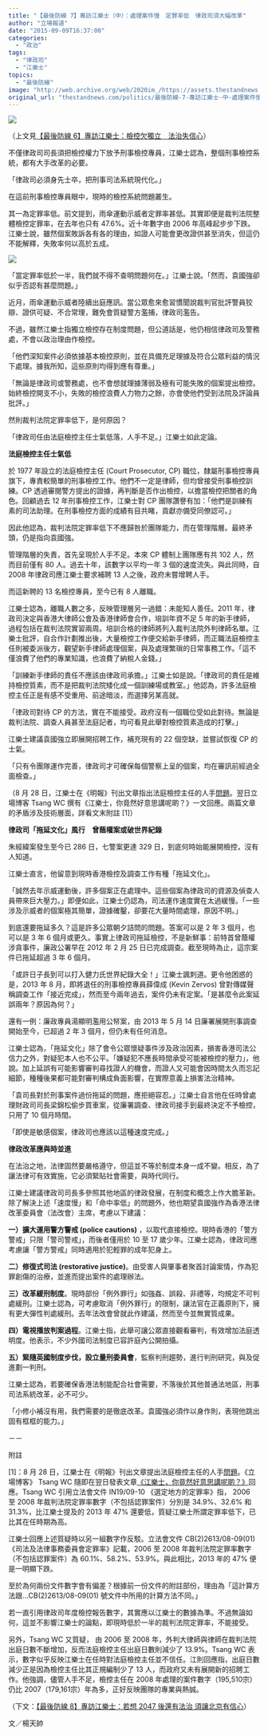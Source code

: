 ```yaml
---
title: "【最後防線 7】專訪江樂士（中）：處理案件慢　定罪率低　律政司須大幅改革"
author: "立場報道"
date: "2015-09-09T16:37:00"
categories:
  - "政治"
tags:
  - "律政司"
  - "江樂士"
topics:
  - "最後防線"
image: "http://web.archive.org/web/2020im_/https://assets.thestandnews.com/media/photos/kong-03_rV3nv.png"
original_url: "thestandnews.com/politics/最後防線-7-專訪江樂士-中-處理案件慢-定罪率低-律政司須大幅改革"
---
```

![](http://web.archive.org/web/2020im_/https://assets.thestandnews.com/media/photos/kong-03_rV3nv.png)

（上文見[【最後防線 6】專訪江樂士：檢控欠獨立　法治失信心](../../politics/%E6%9C%80%E5%BE%8C%E9%98%B2%E7%B7%9A-6-%E5%B0%88%E8%A8%AA%E6%B1%9F%E6%A8%82%E5%A3%AB-%E4%B8%8A-%E6%AA%A2%E6%8E%A7%E6%AC%A0%E7%8D%A8%E7%AB%8B-%E6%B3%95%E6%B2%BB%E5%A4%B1%E4%BF%A1%E5%BF%83/)）

不僅律政司司長須把檢控權力下放予刑事檢控專員，江樂士認為，整個刑事檢控系統，都有大手改革的必要。

「律政司必須身先士卒，把刑事司法系統現代化。」

在這前刑事檢控專員眼中，現時的檢控系統問題叢生。

其一為定罪率低。前文提到，雨傘運動示威者定罪率甚低。其實即便是裁判法院整體檢控定罪率，在去年也只有 47.6%。近十年數字由 2006 年高峰起步步下跌。江樂士說，雖然個案敗訴各有各的理由，如證人可能會更改證供甚至消失，但這仍不能解釋，失敗率何以高於五成。

![](http://web.archive.org/web/2020im_/https://assets.thestandnews.com/media/photos/crime-14_P6p3J.png)

「當定罪率低於一半，我們就不得不查明問題何在。」江樂士說。「然而，袁國強卻似乎否認有甚麼問題。」

近月，雨傘運動示威者陸續出庭應訊。當公眾愈來愈習慣聞說裁判官批評警員狡辯、證供可疑、不合常理，難免會質疑警方濫捕，律政司濫告。

不過，雖然江樂士指獨立檢控存在制度問題，但公道話是，他仍相信律政司及警務處，不會以政治理由作檢控。

「他們深知案件必須依據基本檢控原則，並在具備充足理據及符合公眾利益的情況下處理。據我所知，這些原則均得到應有尊重。」

「無論是律政司或警務處，也不會想就理據薄弱及極有可能失敗的個案提出檢控。始終檢控開支不小，失敗的檢控浪費人力物力之餘，亦會使他們受到法院及評論員批評。」

然則裁判法院定罪率低下，是何原因？

「律政司任由法庭檢控主任士氣低落，人手不足。」江樂士如此定論。

**法庭檢控主任士氣低**

於 1977 年設立的法庭檢控主任 (Court Prosecutor, CP) 職位，隸屬刑事檢控專員旗下，專責較簡單的刑事檢控工作。他們不一定是律師，但均曾接受刑事檢控訓練。CP 透過審閱警方提出的證據，再判斷是否作出檢控，以擔當檢控把關者的角色。回顧過去 12 年刑事檢控工作，江樂士對 CP 團隊讚譽有加：「他們是訓練有素的司法助理。在刑事檢控方面的成績有目共睹，貢獻亦備受同僚認可。」

因此他認為，裁判法院定罪率低下不應歸咎於團隊能力，而在管理階層。最終矛頭，仍是指向袁國強。

管理階層的失責，首先呈現於人手不足。本來 CP 體制上團隊應有共 102 人，然而目前僅有 80 人。過去十年，該數字以平均一年 3 個的速度流失。與此同時，自 2008 年律政司應江樂士要求補聘 13 人之後，政府未嘗增聘人手。

而這新聘的 13 名檢控專員，至今已有 8 人離職。

江樂士認為，離職人數之多，反映管理層另一過錯：未能知人善任。2011 年，律政司決定與香港大律師公會及香港律師會合作，培訓年資不足 5 年的新手律師，過程包括在裁判法院實習兩周。培訓合格的律師將列入裁判法院外判律師名單。江樂士批評，自合作計劃推出後，大量檢控工作便交給新手律師，而正職法庭檢控主任則被委派後方，觀望新手律師處理個案，與及處理繁瑣的日常事務工作。「這不僅浪費了他們的專業知識，也浪費了納稅人金錢。」

「訓練新手律師的責任不應該由律政司承擔。」江樂士如是說。「律政司的責任是維持檢控質素，而不是把裁判法院矮化成一個訓練場或教室。」他認為，許多法庭檢控主任正是有感不受重用、前途暗淡，而選擇另某高就。

「律政司對待 CP 的方法，實在不能接受。政府沒有一個職位受如此對待。無論是裁判法院、調查人員甚至法庭記者，均可看見此舉對檢控質素造成的打擊。」

江樂士建議袁國強立即展開招聘工作，補充現有的 22 個空缺，並嘗試恢復 CP 的士氣。

「只有令團隊運作完善，律政司才可確保每個警察上呈的個案，均在審訊前經過全面檢查。」

（8 月 28 日，江樂士在《明報》刊出文章指出法庭檢控主任的人手[問題](../../politics/%E5%89%8D%E5%88%91%E4%BA%8B%E6%AA%A2%E6%8E%A7%E5%B0%88%E5%93%A1-%E8%A3%81%E5%88%A4%E6%B3%95%E9%99%A2%E5%85%A5%E7%BD%AA%E7%8E%87%E4%BD%8E%E6%96%BC%E4%BA%94%E6%88%90-%E8%A2%81%E5%9C%8B%E5%BC%B7%E6%87%89%E6%AA%A2%E8%A8%8E%E6%AA%A2%E6%8E%A7%E7%A8%8B%E5%BA%8F/)。翌日立場博客 Tsang WC 撰有《江樂士，你竟然好意思講呢啲？》一文回應。兩篇文章的矛盾涉及技術層面，詳看文末附註 \[1\]）

**律政司「拖延文化」風行　曾蔭權案或破世界紀錄**

朱經緯案發生至今已 286 日，七警案更達 329 日，到底何時始能展開檢控，沒有人知道。

江樂士直言，他留意到現時香港檢控及調查工作有種「拖延文化」。

「誠然去年示威運動後，許多個案正在處理中。這些個案為律政司的資源及偵查人員帶來巨大壓力。」即便如此，江樂士仍認為，司法運作速度實在太過緩慢。「一些涉及示威者的個案極其簡單，證據確鑿，卻要花大量時間處理，原因不明。」

到底還要拖延多久？這是許多公眾朝夕詰問的問題。答案可以是 2 年 3 個月，也可以是 3 年 6 個月或更久。事實上律政司拖延檢控，不是新鮮事：前特首曾蔭權涉貪事件，廉政公署早在 2012 年 2 月 25 日已完成調查。截至現時為止，這宗案件已拖延超過 3 年 6 個月。

「或許日子長到可以打入健力氏世界紀錄大全！」江樂士諷刺道。更令他困惑的是，2013 年 8 月，即將退任的刑事檢控專員薛偉成 (Kevin Zervos) 曾對傳媒聲稱調查工作「接近完成」，然而至今兩年過去，案件仍未有定案。「是甚麼令此案延誤兩年？原因為何？」

還有一例：廉政專員湯顯明濫用公帑案，由 2013 年 5 月 14 日廉署展開刑事調查開始至今，已超過 2 年 3 個月，但仍未有任何消息。

江樂士認為，「拖延文化」除了會令公眾懷疑事件涉及政治因素，損害香港司法公信力之外，對疑犯本人也不公平。「嫌疑犯不應長時間承受可能被檢控的壓力」，他說。加上延誤有可能影響審判尋找證人的機會，而證人又可能會因時間太久而忘記細節，種種後果都可能對審判構成負面影響，在實際意義上損害法治精神。

「袁司長對於刑事案件過份拖延的問題，應拒絕容忍。」江樂士自言他在任時曾處理財政司司長梁錦松偷步買車案，從廉署調查、律政司接手到最終決定不予檢控，只用了 10 個月時間。

「即使是敏感個案，律政司也應該以這種速度完成。」

**律政改革應與時並進**

在法治之地，法律固然要嚴格遵守，但這並不等於制度本身一成不變。相反，為了讓法律可有效實施，它必須緊貼社會需要，與時代同行。

江樂士建議律政司司長多參照其他地區的律政發展，在制度和概念上作大膽革新。除了解決上述「速度慢」和「命中率低」的問題外，他也期望袁國強作為香港法律改革委員會（法改會）主席，考慮以下建議：

**一）擴大運用警方警戒 (police cautions)** ，以取代直接檢控。現時香港的「警方警戒」只限「警司警戒」，而後者僅用於 10 至 17 歲少年。江樂士認為，律政司應考慮讓「警方警戒」同時適用於犯輕罪的成年犯身上。

**二）修復式司法 (restorative justice)**。由受害人與肇事者聚首討論案情，作為犯罪創傷的治療，並進而提出案件的處理辦法。

**三）改革緩刑制度**。現時部份「例外罪行」如強姦、誤殺、非禮等，均規定不可判處緩刑。江樂士認為，可考慮取消「例外罪行」的限制，讓法官在正義原則下，擁有更大彈性判處緩刑。去年法改會曾就此作建議，然而至今並無實質成果。

**四）電視播放判案過程**。江樂士指，此舉可讓公眾直接觀看審判，有效增加法庭透明度。他表示，不少外國司法制度已容許庭內公開拍攝。

**五）緊隨英國制度步伐，設立量刑委員會**，監察判刑趨勢，進行判刑研究，與及促進劃一判刑。

江樂士認為，若要確保香港法制能配合社會需要，不落後於其他普通法地區，刑事司法系統改革，必不可少。

「小修小補沒有用，我們需要的是徹底改革。袁國強必須作以身作則，表現他跳出固有框框的能力。」

－－

附註

\[1\]：8 月 28 日，江樂士在《明報》刊出文章提出法庭檢控主任的人手[問題](../../politics/%E6%B1%9F%E6%A8%82%E5%A3%AB%E6%89%B9%E6%AA%A2%E6%8E%A7%E5%85%A5%E7%BD%AA%E7%8E%87%E4%BD%8E-%E8%A2%81%E5%9C%8B%E5%BC%B7-%E6%AA%A2%E6%8E%A7%E8%88%87%E5%AE%9A%E7%BD%AA%E6%A8%99%E6%BA%96%E6%9C%89%E5%88%A5-%E6%B0%B4%E5%B9%B3%E6%B2%92%E6%9C%89%E4%B8%8B%E6%BB%91/)。《立場博客》 Tsang WC 隨即在翌日發表文章[《江樂士，你竟然好意思講呢啲？》](../../politics/%E6%B1%9F%E6%A8%82%E5%A3%AB-%E4%BD%A0%E7%AB%9F%E7%84%B6%E5%A5%BD%E6%84%8F%E6%80%9D%E8%AC%9B%E5%91%A2%E5%95%B2/)回應。Tsang WC 引用立法會文件 IN19/09-10 《選定地方的定罪率》指， 2006 至 2008 年裁判法院定罪率數字（不包括認罪案件）分別是 34.9%、32.6% 和 31.3%，比江樂士提及的 2013 年 47% 還要低，質疑江樂士所謂定罪率低下，已比其在任時期為高。

江樂士回應上述質疑時以另一組數字作反駁。立法會文件 CB(2)2613/08-09(01) 《司法及法律事務委員會定罪率》記載，2006 至 2008 年裁判法院定罪率數字（不包括認罪案件）為 60.1%、58.2%、53.9%。與此相比，2013 年的 47% 便是一明顯下跌。

至於為何兩份文件數字會有偏差？根據前一份文件的附註部份，理由為「這計算方法跟…CB(2)2613/08-09(01) 號文件中所用的計算方法不同。」

若一直引用律政司年度檢控報告數字，其實應以江樂士的數據為準。不過無論如何，這並不影響江樂士的論點，即現時低於一半的裁判法院定罪率，不能接受。

另外，Tsang WC 又質疑， 由 2006 至 2008 年，外判大律師與律師在裁判法院出庭日數不斷增加，反而法庭檢控主任出庭日數則減少了 13.9%。Tsang WC 表示，數字似乎反映江樂士在任時對法庭檢控主任並不信任。江則回應指，出庭日數減少正是因為檢控主任比其正規編制少了 13 人，而政府又未有展開新的招聘工作。他強調，儘管人手不足，檢控主任在 2008 年處理的案件數字（195,510宗）仍比 2007（179,161宗）年為多，正好反映團隊的專業與熱誠。

（下文：[【最後防線 8】專訪江樂士：若想 2047 後還有法治 須讓北京有信心](../../politics/%E6%9C%80%E5%BE%8C%E9%98%B2%E7%B7%9A-8-%E5%B0%88%E8%A8%AA%E6%B1%9F%E6%A8%82%E5%A3%AB-%E4%B8%8B-%E8%8B%A5%E6%83%B3-2047-%E5%BE%8C%E9%82%84%E6%9C%89%E6%B3%95%E6%B2%BB-%E9%A0%88%E8%AE%93%E5%8C%97%E4%BA%AC%E6%9C%89%E4%BF%A1%E5%BF%83/)）

文／楊天帥